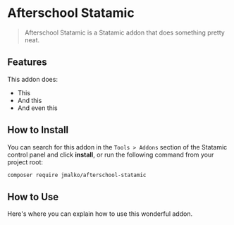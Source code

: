 # Afterschool Statamic

> Afterschool Statamic is a Statamic addon that does something pretty neat.

## Features

This addon does:

- This
- And this
- And even this

## How to Install

You can search for this addon in the `Tools > Addons` section of the Statamic control panel and click **install**, or run the following command from your project root:

``` bash
composer require jmalko/afterschool-statamic
```

## How to Use

Here's where you can explain how to use this wonderful addon.
